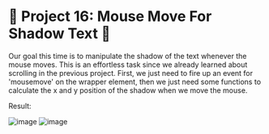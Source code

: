 
# 🎯 Project 16: Mouse Move For Shadow Text 🥁

Our goal this time is to manipulate the shadow of the text whenever the mouse moves. This is an effortless task since we already learned about scrolling in the previous project. First, we just need to fire up an event for 'mousemove' on the wrapper element, then we just need some functions to calculate the x and y position of the shadow when we move the mouse.

Result:

![image](https://github.com/user-attachments/assets/b362a966-cdf3-4fd1-bc68-3367064e0c42)
![image](https://github.com/user-attachments/assets/c404a5ac-2ae2-4181-82b9-01a099bdcb4c)
